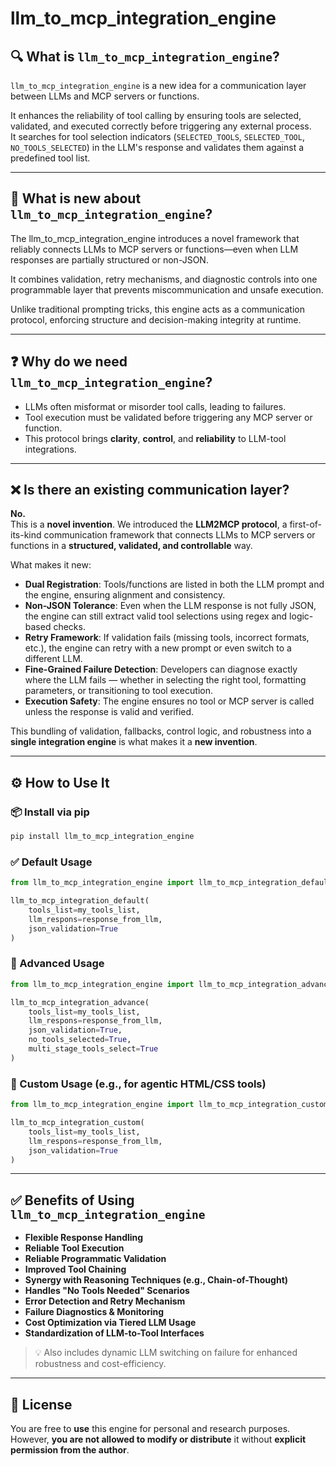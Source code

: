  

# llm_to_mcp_integration_engine

## 🔍 What is `llm_to_mcp_integration_engine`?

`llm_to_mcp_integration_engine` is a new idea for a communication layer between LLMs and MCP servers or functions.  

It enhances the reliability of tool calling by ensuring tools are selected, validated, and executed correctly before triggering any external process.  
It searches for tool selection indicators (`SELECTED_TOOLS`, `SELECTED_TOOL`, `NO_TOOLS_SELECTED`) in the LLM's response and validates them against a predefined tool list.

---

## 🚀 What is new about `llm_to_mcp_integration_engine`?

The llm_to_mcp_integration_engine introduces a novel framework that reliably connects LLMs to MCP servers or functions—even when LLM responses are partially structured or non-JSON.

It combines validation, retry mechanisms, and diagnostic controls into one programmable layer that prevents miscommunication and unsafe execution.

Unlike traditional prompting tricks, this engine acts as a communication protocol, enforcing structure and decision-making integrity at runtime.

---

## ❓ Why do we need `llm_to_mcp_integration_engine`?

- LLMs often misformat or misorder tool calls, leading to failures.  
- Tool execution must be validated before triggering any MCP server or function.  
- This protocol brings **clarity**, **control**, and **reliability** to LLM-tool integrations.

---

 ## ❌ Is there an existing communication layer?

**No.**  
This is a **novel invention**. We introduced the **LLM2MCP protocol**, a first-of-its-kind communication framework that connects LLMs to MCP servers or functions in a **structured, validated, and controllable** way.  

What makes it new:

- **Dual Registration**: Tools/functions are listed in both the LLM prompt and the engine, ensuring alignment and consistency.
- **Non-JSON Tolerance**: Even when the LLM response is not fully JSON, the engine can still extract valid tool selections using regex and logic-based checks.
- **Retry Framework**: If validation fails (missing tools, incorrect formats, etc.), the engine can retry with a new prompt or even switch to a different LLM.
- **Fine-Grained Failure Detection**: Developers can diagnose exactly where the LLM fails — whether in selecting the right tool, formatting parameters, or transitioning to tool execution.
- **Execution Safety**: The engine ensures no tool or MCP server is called unless the response is valid and verified.

This bundling of validation, fallbacks, control logic, and robustness into a **single integration engine** is what makes it a **new invention**.

---

## ⚙️ How to Use It

### 📦 Install via pip

```bash
pip install llm_to_mcp_integration_engine
```

### ✅ Default Usage

```python
from llm_to_mcp_integration_engine import llm_to_mcp_integration_default

llm_to_mcp_integration_default(
    tools_list=my_tools_list,
    llm_respons=response_from_llm,
    json_validation=True
)
```

### 🔧 Advanced Usage

```python
from llm_to_mcp_integration_engine import llm_to_mcp_integration_advance

llm_to_mcp_integration_advance(
    tools_list=my_tools_list,
    llm_respons=response_from_llm,
    json_validation=True,
    no_tools_selected=True,
    multi_stage_tools_select=True
)
```

### 🧠 Custom Usage (e.g., for agentic HTML/CSS tools)

```python
from llm_to_mcp_integration_engine import llm_to_mcp_integration_custom

llm_to_mcp_integration_custom(
    tools_list=my_tools_list,
    llm_respons=response_from_llm,
    json_validation=True
)
```

---

## ✅ Benefits of Using `llm_to_mcp_integration_engine`

- **Flexible Response Handling**  
- **Reliable Tool Execution**  
- **Reliable Programmatic Validation**  
- **Improved Tool Chaining**  
- **Synergy with Reasoning Techniques (e.g., Chain-of-Thought)**  
- **Handles "No Tools Needed" Scenarios**  
- **Error Detection and Retry Mechanism**  
- **Failure Diagnostics & Monitoring**  
- **Cost Optimization via Tiered LLM Usage**  
- **Standardization of LLM-to-Tool Interfaces**  

> 💡 Also includes dynamic LLM switching on failure for enhanced robustness and cost-efficiency.

---

## 📜 License

You are free to **use** this engine for personal and research purposes.  
However, **you are not allowed to modify or distribute** it without **explicit permission from the author**.

 